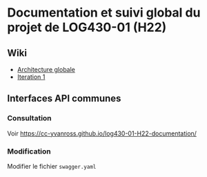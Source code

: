 # Documentation et suivi global du projet de LOG430-01 (H22)

## Wiki

- [Architecture globale](https://github.com/cc-yvanross/log430-01-H22-documentation/wiki/Architecture-globale)
- [Iteration 1](https://github.com/cc-yvanross/log430-01-H22-documentation/wiki/It%C3%A9ration-1)

## Interfaces API communes

### Consultation

Voir https://cc-yvanross.github.io/log430-01-H22-documentation/

### Modification

Modifier le fichier `swagger.yaml`
